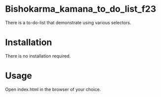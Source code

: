 # Bishokarma_kamana_to_do_list_f23
There is a to-do-list that demonstrate using various selectors.
# Installation
There is no installation required.
# Usage
Open index.html in the browser of your choice.